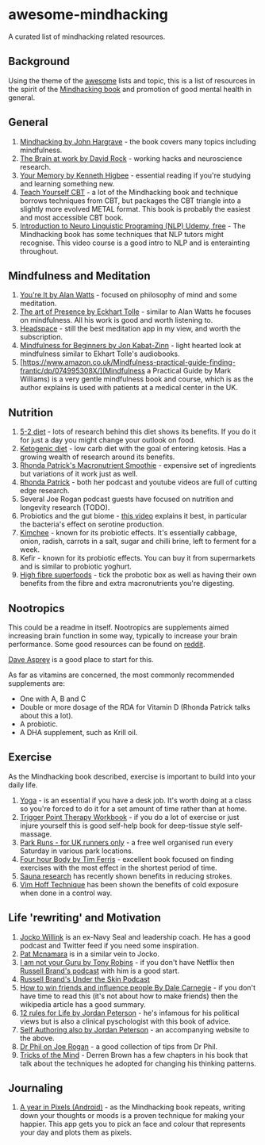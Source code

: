 # awesome-mindhacking 

A curated list of mindhacking related resources.

## Background

Using the theme of the [awesome](https://github.com/topics/awesome) lists and topic, this is a list of resources in the spirit of the [Mindhacking book](http://mindhacki.ng) and promotion of good mental health in general.

## General

1. [Mindhacking by John Hargrave](https://legacy.gitbook.com/book/jhargrave/mind-hacking/details) - the book covers many topics including mindfulness.
2. [The Brain at work by David Rock](https://www.amazon.co.uk/Your-Brain-Work-Strategies-Distraction/dp/0061771295) - working hacks and neuroscience research. 
3. [Your Memory by Kenneth Higbee](https://www.amazon.co.uk/Your-Brain-Work-Strategies-Distraction/dp/0061771295) - essential reading if you're studying and learning something new.
4. [Teach Yourself CBT](https://www.amazon.co.uk/Cognitive-Behavioural-Therapy-Evidence-based-goal-oriented/dp/1473607922/) - a lot of the Mindhacking book and technique borrows techniques from CBT, but packages the CBT triangle into a slightly more evolved METAL format. This book is probably the easiest and most accessible CBT book.
5. [Introduction to Neuro Linguistic Programing (NLP) Udemy, free](https://www.udemy.com/neuro-linguistic-programming-nlp-course-introduction-achology/) - The Mindhacking book has some techniques that NLP tutors might recognise. This video course is a good intro to NLP and is enterainting throughout.

## Mindfulness and Meditation

1. [You're It by Alan Watts](https://www.audible.co.uk/pd/Youre-It-Audiobook/B004F4JTPE) - focused on philosophy of mind and some meditation.
2. [The art of Presence by Eckhart Tolle](https://www.audible.co.uk/pd/The-Art-of-Presence-Audiobook/B004F4LAN8) - similar to Alan Watts he focuses on mindfulness. All his work is good and worth listening to.
3. [Headspace](http://www.headspace.com) - still the best meditation app in my view, and worth the subscription.
4. [Mindfulness for Beginners by Jon Kabat-Zinn](https://www.amazon.co.uk/Mindfulness-Beginners-Jon-Kabat-Zinn/dp/1591794641) - light hearted look at mindfulness similar to Ekhart Tolle's audiobooks.
5. [https://www.amazon.co.uk/Mindfulness-practical-guide-finding-frantic/dp/074995308X/](Mindfulness a Practical Guide by Mark Williams) is a very gentle mindfulness book and course, which is as the author explains is used with patients at a medical center in the UK.

## Nutrition

1. [5-2 diet](https://the5-2dietbook.com/basics) - lots of research behind this diet shows its benefits. If you do it for just a day you might change your outlook on food.
2. [Ketogenic diet](https://www.reddit.com/r/keto/) - low carb diet with the goal of entering ketosis. Has a growing wealth of research around its benefits.
3. [Rhonda Patrick's Macronutrient Smoothie](https://www.youtube.com/watch?v=Ys86ZgjQQYg) - expensive set of ingredients but variations of it work just as well.
4. [Rhonda Patrick](https://www.foundmyfitness.com/) - both her podcast and youtube videos are full of cutting edge research.
5. Several Joe Rogan podcast guests have focused on nutrition and longevity research (TODO).
6. Probiotics and the gut biome - [this video](https://www.youtube.com/watch?v=v_2vNj8pshY&start=30) explains it best, in particular the bacteria's effect on serotine production.
7. [Kimchee](https://www.youtube.com/watch?v=0sX_wDCbeuU) - known for its probiotic effects. It's essentially cabbage, onion, radish, carrots in a salt, sugar and chilli brine, left to ferment for a week.
8. Kefir - known for its probiotic effects. You can buy it from supermarkets and is similar to probiotic yoghurt.
9. [High fibre superfoods](https://www.health.harvard.edu/blog/10-superfoods-to-boost-a-healthy-diet-2018082914463) - tick the probotic box as well as having their own benefits from the fibre and extra macronutrients you're digesting.

## Nootropics

This could be a readme in itself. Nootropics are supplements aimed increasing brain function in some way, typically to increase your brain performance. Some good resources can be found on [reddit](https://www.reddit.com/r/Nootropics/).

[Dave Asprey](https://www.youtube.com/results?search_query=dave+asprey) is a good place to start for this.

As far as vitamins are concerned, the most commonly recommended supplements are:
- One with A, B and C
- Double or more dosage of the RDA for Vitamin D (Rhonda Patrick talks about this a lot).
- A probiotic.
- A DHA supplement, such as Krill oil.


## Exercise

As the Mindhacking book described, exercise is important to build into your daily life.

1. [Yoga](https://www.youtube.com/watch?v=XeXz8fIZDCE) - is an essential if you have a desk job. It's worth doing at a class so you're forced to do it for a set amount of time rather than at home. 
2. [Trigger Point Therapy Workbook](https://www.amazon.co.uk/Trigger-Point-Therapy-Workbook-Self-Treatment/dp/1608824942/) - if you do a lot of exercise or just injure yourself this is good self-help book for deep-tissue style self-massage.
3. [Park Runs - for UK runners only](https://www.parkrun.org.uk/) - a free well organised run every Saturday in various park locations.
4. [Four hour Body by Tim Ferris](https://www.amazon.co.uk/4-Hour-Body-Uncommon-Incredible-Superhuman/dp/0091939526) - excellent book focused on finding exercises with the most effect in the shortest period of time.
5. [Sauna research](https://www.youtube.com/watch?v=NChyDtupmkk) has recently shown benefits in reducing strokes.
6. [Vim Hoff Technique](https://en.wikipedia.org/wiki/Wim_Hof#Health_benefits_of_cold_exposure) has been shown the benefits of cold exposure when done in a control way.


## Life 'rewriting' and Motivation

1. [Jocko Willink](http://jockopodcast.com/) is an ex-Navy Seal and leadership coach. He has a good podcast and Twitter feed if you need some inspiration.
2. [Pat Mcnamara](https://www.instagram.com/tmacsinc/?hl=en) is in a similar vein to Jocko.
3. [I am not your Guru by Tony Robins](https://www.netflix.com/title/80102204) - if you don't have Netflix then [Russell Brand's podcast](https://www.russellbrand.com/podcast/056-meeting-a-mentor-with-tony-robbins/) with him is a good start.
4. [Russell Brand's Under the Skin Podcast](https://www.russellbrand.com/podcasts/)
5. [How to win friends and influence people By Dale Carnegie](https://www.audible.co.uk/pd/How-to-Win-Friends-Influence-People-Audiobook/B004EXIYZM) - if you don't have time to read this (it's not about how to make friends) then the wikipedia article has a good summary.
6. [12 rules for Life by Jordan Peterson](https://www.amazon.co.uk/12-Rules-Life-Antidote-Chaos-ebook/dp/B078C6C7QS) - he's infamous for his political views but is also a clinical pyschologist with this book of advice.
7. [Self Authoring also by Jordan Peterson](https://www.selfauthoring.com/) - an accompanying website to the above.
8. [Dr Phil on Joe Rogan](https://www.youtube.com/watch?v=65epASHLblo) - a good collection of tips from Dr Phil.
9. [Tricks of the Mind](https://www.amazon.co.uk/Cognitive-Behavioural-Therapy-Evidence-based-goal-oriented/dp/1473607922/) - Derren Brown has a few chapters in his book that talk about the techniques he adopted for changing his thinking patterns.

## Journaling

1. [A year in Pixels (Android)](https://play.google.com/store/apps/details?id=ar.teovogel.yip&hl=en) - as the Mindhacking book repeats, writing down your thoughts or moods is a proven technique for making your happier. This app gets you to pick an face and colour that represents your day and plots them as pixels.
